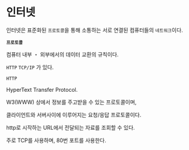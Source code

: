 # 인터넷

인터넷은 표준화된 `프로토콜`을 통해 소통하는 서로 연결된 컴퓨터들의 `네트워크`이다.

**`프로토콜`** 

컴퓨터 내부 ・ 외부에서의 데이터 교환의 규칙이다.

`HTTP` `TCP/IP` 가 있다.

`HTTP` 

HyperText Transfer Protocol.

W3(WWW) 상에서 정보를 주고받을 수 있는 프로토콜이며,

클라이언트와 서버사이에 이루어지는 요청/응답 프로토콜이다.

http로 시작하는 URL에서 전달되는 자료를 조회할 수 있다.

주로 TCP를 사용하며, 80번 포트를 사용한다.



